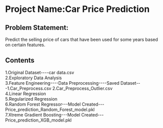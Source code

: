 # Project Name:Car Price Prediction 
## Problem Statement: 
Predict the selling price of cars that have been used for some years based on certain features.
## Contents
1.Original Dataset----car data.csv <br>
2.Exploratory Data Analysis <br>
3.Feature Engineering----Data Preprocessing----Saved Dataset---1.Car_Preprocess.csv 2.Car_Preprocess_Outlier.csv <br>
4.Linear Regression <br>
5.Regularized Regression <br>
6.Random Forest Regressor---Model Created---Price_prediction_Random_Forest_model.pkl <br>
7.Xtreme Gradient Boosting---Model Created---Price_prediction_XGB_model.pkl
